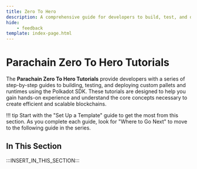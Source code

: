 ```yaml
---
title: Zero To Hero
description: A comprehensive guide for developers to build, test, and deploy custom pallets and runtimes, leveraging the full potential of the Polkadot SDK.
hide: 
    - feedback
template: index-page.html
---
```


# Parachain Zero To Hero Tutorials

The **Parachain Zero To Hero Tutorials** provide developers with a series of step-by-step guides to building, testing, and deploying custom pallets and runtimes using the Polkadot SDK. These tutorials are designed to help you gain hands-on experience and understand the core concepts necessary to create efficient and scalable blockchains.  

!!! tip
    Start with the "Set Up a Template" guide to get the most from this section. As you complete each guide, look for "Where to Go Next" to move to the following guide in the series.

## In This Section

:::INSERT_IN_THIS_SECTION:::